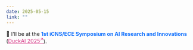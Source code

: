 ```yaml
---
date: 2025-05-15
link: ""
---
```


🧠 I'll be at the <strong style="color:#0d6efd;">1st iCNS/ECE Symposium on AI Research and Innovations</strong> (<a href="https://duck-ai-stevens.github.io/" target="_blank" style="color:#d63384;"><u>DuckAI 2025<sup>↗</sup></u></a>).